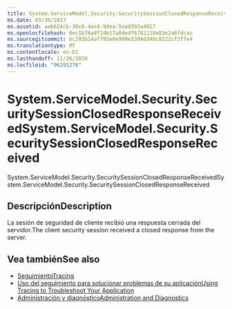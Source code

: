 ```yaml
---
title: System.ServiceModel.Security.SecuritySessionClosedResponseReceived
ms.date: 03/30/2017
ms.assetid: aab624cb-30c6-4ac4-9dea-5ea03b5a4917
ms.openlocfilehash: 0ec1b76a8f24b17a8ded76782118e83e2a6fdcac
ms.sourcegitcommit: bc293b14af795e0e999e3304dd40c0222cf2ffe4
ms.translationtype: MT
ms.contentlocale: es-ES
ms.lasthandoff: 11/26/2020
ms.locfileid: "96291276"
---
```

# <a name="systemservicemodelsecuritysecuritysessionclosedresponsereceived"></a><span data-ttu-id="b75c0-102">System.ServiceModel.Security.SecuritySessionClosedResponseReceived</span><span class="sxs-lookup"><span data-stu-id="b75c0-102">System.ServiceModel.Security.SecuritySessionClosedResponseReceived</span></span>

<span data-ttu-id="b75c0-103">System.ServiceModel.Security.SecuritySessionClosedResponseReceived</span><span class="sxs-lookup"><span data-stu-id="b75c0-103">System.ServiceModel.Security.SecuritySessionClosedResponseReceived</span></span>  
  
## <a name="description"></a><span data-ttu-id="b75c0-104">Descripción</span><span class="sxs-lookup"><span data-stu-id="b75c0-104">Description</span></span>  

 <span data-ttu-id="b75c0-105">La sesión de seguridad de cliente recibió una respuesta cerrada del servidor.</span><span class="sxs-lookup"><span data-stu-id="b75c0-105">The client security session received a closed response from the server.</span></span>  
  
## <a name="see-also"></a><span data-ttu-id="b75c0-106">Vea también</span><span class="sxs-lookup"><span data-stu-id="b75c0-106">See also</span></span>

- [<span data-ttu-id="b75c0-107">Seguimiento</span><span class="sxs-lookup"><span data-stu-id="b75c0-107">Tracing</span></span>](index.md)
- [<span data-ttu-id="b75c0-108">Uso del seguimiento para solucionar problemas de su aplicación</span><span class="sxs-lookup"><span data-stu-id="b75c0-108">Using Tracing to Troubleshoot Your Application</span></span>](using-tracing-to-troubleshoot-your-application.md)
- [<span data-ttu-id="b75c0-109">Administración y diagnóstico</span><span class="sxs-lookup"><span data-stu-id="b75c0-109">Administration and Diagnostics</span></span>](../index.md)
